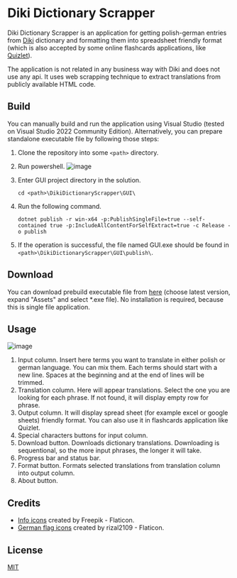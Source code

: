 # Diki Dictionary Scrapper

Diki Dictionary Scrapper is an application for getting polish-german entries from [Diki](https://www.diki.pl/slownik-niemieckiego) dictionary and formatting them into spreadsheet friendly format (which is also accepted by some online flashcards applications, like [Quizlet](https://quizlet.com/pl)).

The application is not related in any business way with Diki and does not use any api. It uses web scrapping technique to extract translations from publicly available HTML code.

## Build

You can manually build and run the application using Visual Studio (tested on Visual Studio 2022 Community Edition).
Alternatively, you can prepare standalone executable file by following those steps:
1. Clone the repository into some `<path>` directory.
2. Run powershell. 
![image](https://user-images.githubusercontent.com/46385899/230741209-cdf3ef4a-4051-439e-bc89-97b2450f1773.png)


3. Enter GUI project directory in the solution.
   ```
   cd <path>\DikiDictionaryScrapper\GUI\ 
   ```
4. Run the following command.
   ```
   dotnet publish -r win-x64 -p:PublishSingleFile=true --self-contained true -p:IncludeAllContentForSelfExtract=true -c Release -o publish
   ```
5. If the operation is successful, the file named GUI.exe should be found in `<path>\DikiDictionaryScrapper\GUI\publish\`.

## Download

You can download prebuild executable file from [here](https://github.com/aserwotka/DikiDictionaryScrapper/releases) (choose latest version, expand "Assets" and select *.exe file). No installation is required, because this is single file application.

## Usage

![image](https://user-images.githubusercontent.com/46385899/221669766-1fcd55fa-c8b6-4fca-95da-566b993e6541.png)
1. Input column. Insert here terms you want to translate in either polish or german language. You can mix them. Each terms should start with a new line. Spaces at the beginning and at the end of lines will be trimmed.
2. Translation column. Here will appear translations. Select the one you are looking for each phrase. If not found, it will display empty row for phrase.
3. Output column. It will display spread sheet (for example excel or google sheets) friendly format. You can also use it in flashcards application like Quizlet.
4. Special characters buttons for input column.
5. Download button. Downloads dictionary translations. Downloading is sequentional, so the more input phrases, the longer it will take.
6. Progress bar and status bar.
7. Format button. Formats selected translations from translation column into output column.
8. About button.

## Credits
- [Info icons](https://www.flaticon.com/free-icons/info) created by Freepik - Flaticon.
- [German flag icons](https://www.flaticon.com/free-icons/german-flag) created by rizal2109 - Flaticon.

## License

[MIT](https://choosealicense.com/licenses/mit/)
